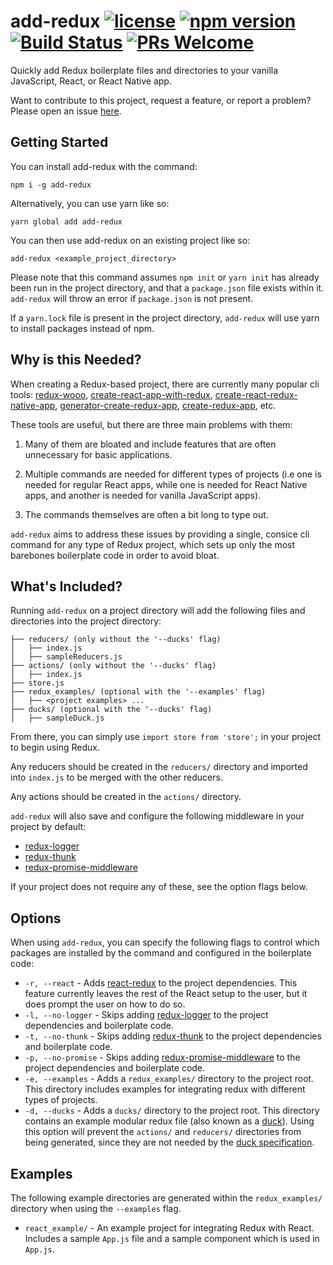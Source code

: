add-redux [![license](https://img.shields.io/github/license/brandonrninefive/add-redux.svg?style=flat-square)](https://github.com/brandonrninefive/add-redux/blob/master/LICENSE.md) [![npm version](https://img.shields.io/npm/v/add-redux.svg?style=flat-square)](https://www.npmjs.com/package/add-redux) [![Build Status](https://img.shields.io/travis/brandonrninefive/add-redux.svg?style=flat-square)](https://travis-ci.org/brandonrninefive/add-redux) [![PRs Welcome](https://img.shields.io/badge/PRs-welcome-brightgreen.svg?style=flat-square)](https://github.com/brandonrninefive/add-redux/issues)  
===

Quickly add Redux boilerplate files and directories to your vanilla JavaScript, React, or React Native app.

Want to contribute to this project, request a feature, or report a problem? Please open an issue [here](https://github.com/brandonrninefive/add-redux/issues).

Getting Started
---

You can install add-redux with the command:

`npm i -g add-redux`

Alternatively, you can use yarn like so:

`yarn global add add-redux`

You can then use add-redux on an existing project like so:

`add-redux <example_project_directory>`

Please note that this command assumes `npm init` or `yarn init` has already been run in the project directory, and that a `package.json` file exists within it. `add-redux` will throw an error if `package.json` is not present.

If a `yarn.lock` file is present in the project directory, `add-redux` will use yarn to install packages instead of npm.

Why is this Needed?
---

When creating a Redux-based project, there are currently many popular cli tools: [redux-wooo](https://github.com/kocisov/wooo), [create-react-app-with-redux](https://github.com/tstringer/create-react-app-with-redux), [create-react-redux-native-app](https://github.com/kMeillet/create-react-redux-native-app), [generator-create-redux-app](https://github.com/jonidelv/generator-create-redux-app), [create-redux-app](https://github.com/ReactPoland/create-redux-app), etc.

These tools are useful, but there are three main problems with them:

1. Many of them are bloated and include features that are often unnecessary for basic applications. 

2. Multiple commands are needed for different types of projects (i.e one is needed for regular React apps, while one is needed for React Native apps, and another is needed for vanilla JavaScript apps).

3. The commands themselves are often a bit long to type out.

`add-redux` aims to address these issues by providing a single, consice cli command for any type of Redux project, which sets up only the most barebones boilerplate code in order to avoid bloat.

What's Included?
---

Running `add-redux` on a project directory will add the following files and directories into the project directory:

```
├── reducers/ (only without the '--ducks' flag)
│   ├── index.js 
│   ├── sampleReducers.js
├── actions/ (only without the '--ducks' flag)
│   ├── index.js
├── store.js
├── redux_examples/ (optional with the '--examples' flag)
│   ├── <project examples> ...
├── ducks/ (optional with the '--ducks' flag)
│   ├── sampleDuck.js
```

From there, you can simply use `import store from 'store';` in your project to begin using Redux.

Any reducers should be created in the `reducers/` directory and imported into `index.js` to be merged with the other reducers.

Any actions should be created in the `actions/` directory.

`add-redux` will also save and configure the following middleware in your project by default:

- [redux-logger](https://github.com/evgenyrodionov/redux-logger)
- [redux-thunk](https://github.com/gaearon/redux-thunk) 
- [redux-promise-middleware](https://github.com/pburtchaell/redux-promise-middleware)

If your project does not require any of these, see the option flags below. 


Options
---

When using `add-redux`, you can specify the following flags to control which packages are installed by the command and configured in the boilerplate code:

- `-r, --react` - Adds [react-redux](https://github.com/reactjs/react-redux) to the project dependencies. This feature currently leaves the rest of the React setup to the user, but it does prompt the user on how to do so.
- `-l, --no-logger` - Skips adding [redux-logger](https://github.com/evgenyrodionov/redux-logger) to the project dependencies and boilerplate code.
- `-t, --no-thunk` - Skips adding [redux-thunk](https://github.com/gaearon/redux-thunk) to the project dependencies and boilerplate code.
- `-p, --no-promise` - Skips adding [redux-promise-middleware](https://github.com/pburtchaell/redux-promise-middleware) to the project dependencies and boilerplate code.
- `-e, --examples` - Adds a `redux_examples/` directory to the project root. This directory includes examples for integrating redux with different types of projects.
- `-d, --ducks` - Adds a `ducks/` directory to the project root. This directory contains an example modular redux file (also known as a [duck](https://github.com/erikras/ducks-modular-redux)). Using this option will prevent the `actions/` and `reducers/` directories from being generated, since they are not needed by the [duck specification](https://github.com/erikras/ducks-modular-redux).

Examples
---

The following example directories are generated within the `redux_examples/` directory when using the `--examples` flag.

- `react_example/` - An example project for integrating Redux with React. Includes a sample `App.js` file and a sample component which is used in `App.js`.
